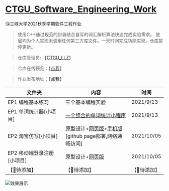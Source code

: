 # [CTGU_Software_Engineering_Work](https://404name.github.io/CTGU_Software_Engineering_Work/)
😘三峡大学2021秋季学期软件工程作业
> 使用C++通过规范的封装结合自写的词汇解析算法快速完成实验需求。
底层均为个人实现未调用任何第三方库文件。一天时间完成功能实现。仓库暂停更新。 

> 仓库管理员: 【[CTGU_LLZ](https://www.yuque.com/404name/blog/cbt8cl)】

> 仓库在线预览：【[点我](https://github1s.com/404name/CTGU_Software_Engineering_Work)】

> 作业发布地址：【[点我](https://star.jmhui.com.cn/p1/366.html)】

| 文件夹 | 	内容 | 	时间 | 
|  ----  | ----  |----  |
| EP1 编程基本练习	 | 三个基本编程实验 | 	2021/9/13 | 
| EP1 单词统计器[小项目] | 	[一个综合的单词统计小程序](https://github1s.com/404name/CTGU_Software_Engineering_Work) | 	2021/9/13 | 
| EP2 淘宝仿写[小项目] | 	原型设计+[网页版](https://404name.github.io/CTGU_Software_Engineering_Work/EP2%20%E6%B7%98%E5%AE%9D%E6%B3%A8%E5%86%8C%E9%A1%B5%E4%BB%BF%E5%86%99[%E5%8E%9F%E5%9E%8B%E8%AE%BE%E8%AE%A1]/index.html)+[手机版](https://404name.github.io/CTGU_Software_Engineering_Work/EP2%20%E6%B7%98%E5%AE%9D%E6%B3%A8%E5%86%8C%E9%A1%B5%E4%BB%BF%E5%86%99[%E5%8E%9F%E5%9E%8B%E8%AE%BE%E8%AE%A1]/phone/index.html)<br>[github page部署,网络通畅访问] | 	2021/10/05 | 
| EP2 移动端登录注册[小项目] | 	原型设计+[网页版](https://404name.github.io/CTGU_Software_Engineering_Work/EP2%20%E7%A7%BB%E5%8A%A8%E7%AB%AF%E6%B3%A8%E5%86%8C%E7%99%BB%E5%BD%95[%E6%9B%B4%E6%94%B9%E5%90%8E%E4%BD%9C%E4%B8%9A]/) | 	2021/10/05 | 
| 【🎈待添加】 | 	【🎈待添加】	 | 【🎈待添加】 | 

![效果展示](https://gitee.com/N404name/gitee-img/raw/master/myImg/dwadwadwadaadx.png)



